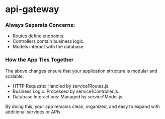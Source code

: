 # api-gateway

### Always Separate Concerns:
- Routes define endpoints.
- Controllers contain business logic.
- Models interact with the database.

### How the App Ties Together

The above changes ensure that your application structure is modular and scalable:

- HTTP Requests: Handled by service1Routes.js.
- Business Logic: Processed by service1Controller.js.
- Database Interactions: Managed by service1Model.js.

By doing this, your app remains clean, organized, and easy to expand with additional services or APIs.